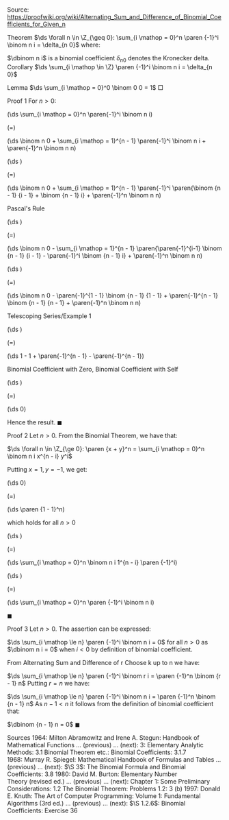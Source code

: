 # 

Source: https://proofwiki.org/wiki/Alternating_Sum_and_Difference_of_Binomial_Coefficients_for_Given_n



Theorem
$\ds \forall n \in \Z_{\geq 0}: \sum_{i \mathop = 0}^n \paren {-1}^i \binom n i = \delta_{n 0}$
where:

$\dbinom n i$ is a binomial coefficient
$\delta_{n 0}$ denotes the Kronecker delta.
Corollary
$\ds \sum_{i \mathop \in \Z} \paren {-1}^i \binom n i = \delta_{n 0}$


Lemma
$\ds \sum_{i \mathop = 0}^0 \binom 0 0 = 1$
$\Box$


Proof 1
For $n > 0$:














\(\ds \sum_{i \mathop = 0}^n \paren{-1}^i \binom n i\)

\(=\)







\(\ds \binom n 0 + \sum_{i \mathop = 1}^{n - 1} \paren{-1}^i \binom n i + \paren{-1}^n \binom n n\)




















\(\ds \)

\(=\)







\(\ds \binom n 0 + \sum_{i \mathop = 1}^{n - 1} \paren{-1}^i \paren{\binom {n - 1} {i - 1} + \binom {n - 1} i} + \paren{-1}^n \binom n n\)





Pascal's Rule














\(\ds \)

\(=\)







\(\ds \binom n 0 - \sum_{i \mathop = 1}^{n - 1} \paren{\paren{-1}^{i-1} \binom {n - 1} {i - 1} - \paren{-1}^i \binom {n - 1} i} + \paren{-1}^n \binom n n\)




















\(\ds \)

\(=\)







\(\ds \binom n 0 - \paren{-1}^{1 - 1} \binom {n - 1} {1 - 1} + \paren{-1}^{n - 1} \binom {n - 1} {n - 1} + \paren{-1}^n \binom n n\)





Telescoping Series/Example 1














\(\ds \)

\(=\)







\(\ds 1 - 1 + \paren{-1}^{n - 1} - \paren{-1}^{n - 1}\)





Binomial Coefficient with Zero, Binomial Coefficient with Self














\(\ds \)

\(=\)







\(\ds 0\)









Hence the result.
$\blacksquare$


Proof 2
Let $n > 0$.
From the Binomial Theorem, we have that:

$\ds \forall n \in \Z_{\ge 0}: \paren {x + y}^n = \sum_{i \mathop = 0}^n  \binom n i x^{n - i} y^i$

Putting $x = 1, y = -1$, we get:














\(\ds 0\)

\(=\)







\(\ds \paren {1 - 1}^n\)





which holds for all $n > 0$














\(\ds \)

\(=\)







\(\ds \sum_{i \mathop = 0}^n \binom n i 1^{n - i} \paren {-1}^i\)




















\(\ds \)

\(=\)







\(\ds \sum_{i \mathop = 0}^n \paren {-1}^i \binom n i\)









$\blacksquare$


Proof 3
Let $n > 0$.
The assertion can be expressed:

$\ds \sum_{i \mathop \le n} \paren {-1}^i \binom n i = 0$ for all $n > 0$
as $\dbinom n i = 0$ when $i < 0$ by definition of binomial coefficient.

From Alternating Sum and Difference of r Choose k up to n we have:

$\ds \sum_{i \mathop \le n} \paren {-1}^i \binom r i = \paren {-1}^n \binom {r - 1} n$
Putting $r = n$ we have:

$\ds \sum_{i \mathop \le n} \paren {-1}^i \binom n i = \paren {-1}^n \binom {n - 1} n$
As $n - 1 < n$ it follows from the definition of binomial coefficient that:

$\dbinom {n - 1} n = 0$
$\blacksquare$


Sources
1964: Milton Abramowitz and Irene A. Stegun: Handbook of Mathematical Functions ... (previous) ... (next): $3$: Elementary Analytic Methods: $3.1$ Binomial Theorem etc.: Binomial Coefficients: $3.1.7$
1968: Murray R. Spiegel: Mathematical Handbook of Formulas and Tables ... (previous) ... (next): $\S 3$: The Binomial Formula and Binomial Coefficients: $3.8$
1980: David M. Burton: Elementary Number Theory (revised ed.) ... (previous) ... (next): Chapter $1$: Some Preliminary Considerations: $1.2$ The Binomial Theorem: Problems $1.2$: $3 \ \text{(b)}$
1997: Donald E. Knuth: The Art of Computer Programming: Volume 1: Fundamental Algorithms (3rd ed.) ... (previous) ... (next): $\S 1.2.6$: Binomial Coefficients: Exercise $36$




